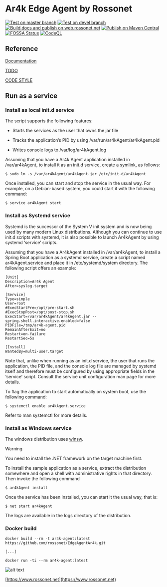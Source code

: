 # Ar4k Edge Agent by Rossonet

[![Test on master branch](https://github.com/rossonet/EdgeAgentAr4k/actions/workflows/test-on-master.yml/badge.svg)](https://github.com/rossonet/EdgeAgentAr4k/actions/workflows/test-on-master.yml)
[![Test on devel branch](https://github.com/rossonet/EdgeAgentAr4k/actions/workflows/test-on-devel.yml/badge.svg)](https://github.com/rossonet/EdgeAgentAr4k/actions/workflows/test-on-devel.yml)
[![Build docs and publish on web.rossonet.net](https://github.com/rossonet/EdgeAgentAr4k/actions/workflows/docs-on-master.yml/badge.svg)](https://github.com/rossonet/EdgeAgentAr4k/actions/workflows/docs-on-master.yml)
[![Publish on Maven Central](https://github.com/rossonet/EdgeAgentAr4k/actions/workflows/publish-on-maven.yml/badge.svg)](https://github.com/rossonet/EdgeAgentAr4k/actions/workflows/publish-on-maven.yml)
[![FOSSA Status](https://app.fossa.com/api/projects/git%2Bgithub.com%2Frossonet%2FEdgeAgentAr4k.svg?type=shield)](https://app.fossa.com/projects/git%2Bgithub.com%2Frossonet%2FEdgeAgentAr4k?ref=badge_shield)
[![CodeQL](https://github.com/rossonet/EdgeAgentAr4k/actions/workflows/codeql-analysis.yml/badge.svg)](https://github.com/rossonet/EdgeAgentAr4k/actions/workflows/codeql-analysis.yml)

## Reference

[Documentation](https://www.rossonet.net/dati/edge-docs/doc-site/)

[TODO](TODO.md)

[CODE STYLE](https://google.github.io/styleguide/javaguide.html)

## Run as a service

### Install as local init.d service

The script supports the following features:

- Starts the services as the user that owns the jar file

- Tracks the application’s PID by using /var/run/ar4kAgent/ar4kAgent.pid

- Writes console logs to /var/log/ar4kAgent.log

Assuming that you have a Ar4k Agent application installed in /var/ar4kAgent, to install it as an init.d service, create a symlink, as follows:

```
$ sudo ln -s /var/ar4kAgent/ar4kAgent.jar /etc/init.d/ar4kAgent
```

Once installed, you can start and stop the service in the usual way. For example, on a Debian-based system, you could start it with the following command:

```
$ service ar4kAgent start
```

### Install as Systemd service

Systemd is the successor of the System V init system and is now being used by many modern Linux distributions. Although you can continue to use init.d scripts with systemd, it is also possible to launch Ar4kAgent by using systemd ‘service’ scripts.

Assuming that you have a Ar4kAgent installed in /var/ar4kAgent, to install a Spring Boot application as a systemd service, create a script named ar4kAgent.service and place it in /etc/systemd/system directory. The following script offers an example:

```
[Unit]
Description=Ar4k Agent 
After=syslog.target

[Service]
Type=simple
User=root
#ExecStartPre=/opt/pre-start.sh
#ExecStopPost=/opt/post-stop.sh
ExecStart=/var/ar4kAgent/ar4kAgent.jar --spring.shell.interactive.enabled=false
PIDFile=/tmp/ar4k-agent.pid
RemainAfterExit=no
Restart=on-failure
RestartSec=5s

[Install]
WantedBy=multi-user.target
```

Note that, unlike when running as an init.d service, the user that runs the application, the PID file, and the console log file are managed by systemd itself and therefore must be configured by using appropriate fields in the ‘service’ script. Consult the service unit configuration man page for more details.

To flag the application to start automatically on system boot, use the following command:

```
$ systemctl enable ar4kAgent.service
```

Refer to man systemctl for more details.

### Install as Windows service

The windows distribution uses [winsw](https://github.com/kohsuke/winsw).

Warning

You need to install the .NET framework on the target machine first.

To install the sample application as a service, extract the distribution somewhere and open a shell with administrative rights in that directory. Then invoke the following command

```
$ ar4kAgent install
```

Once the service has been installed, you can start it the usual way, that is:

```
$ net start ar4kAgent
```

The logs are available in the logs directory of the distribution.

### Docker build

```
docker build --rm -t ar4k-agent:latest https://github.com/rossonet/EdgeAgentAr4k.git

[...]

docker run -ti --rm ar4k-agent:latest
```


![alt text](https://www.rossonet.net/wp-content/uploads/2015/01/logoRossonet4.png "Rossonet")

[https://www.rossonet.net](https://www.rossonet.net)

